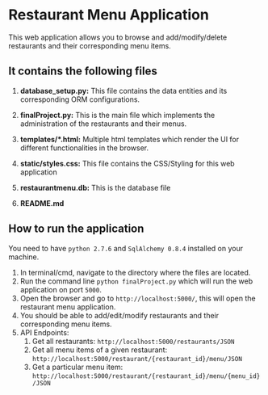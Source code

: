 Restaurant Menu Application
============================
This web application allows you to browse and add/modify/delete restaurants and their corresponding menu items.

It contains the following files
-------------------------------
1. **database_setup.py:**
	This file contains the data entities and its corresponding ORM configurations.

2. **finalProject.py:**
	This is the main file which implements the administration of the restaurants and their menus.

3. **templates/*.html:**
	Multiple html templates which render the UI for different functionalities in the browser.

4. **static/styles.css:**
	This file contains the CSS/Styling for this web application

5. **restaurantmenu.db:**
	This is the database file

6. **README.md**


How to run the application
---------------------------
You need to have `python 2.7.6` and `SqlAlchemy 0.8.4` installed on your machine.

1. In terminal/cmd, navigate to the directory where the files are located.
2. Run the command line `python finalProject.py` which will run the web application on port `5000`.
3. Open the browser and go to `http://localhost:5000/`, this will open the restaurant menu application.
4. You should be able to add/edit/modify restaurants and their corresponding menu items.
5. API Endpoints:
	1. Get all restaurants: `http://localhost:5000/restaurants/JSON`
	2. Get all menu items of a given restaurant: `http://localhost:5000/restaurant/{restaurant_id}/menu/JSON`
	3. Get a particular menu item: `http://localhost:5000/restaurant/{restaurant_id}/menu/{menu_id}/JSON`
